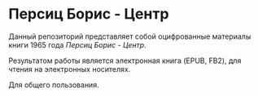 # Персиц Борис  - Центр

Данный репозиторий представляет собой оцифрованные материалы книги 1965 года _Персиц Борис_ - _Центр_.

Результатом работы является электронная книга (EPUB, FB2), для чтения на электронных носителях.

Для общего пользования.
